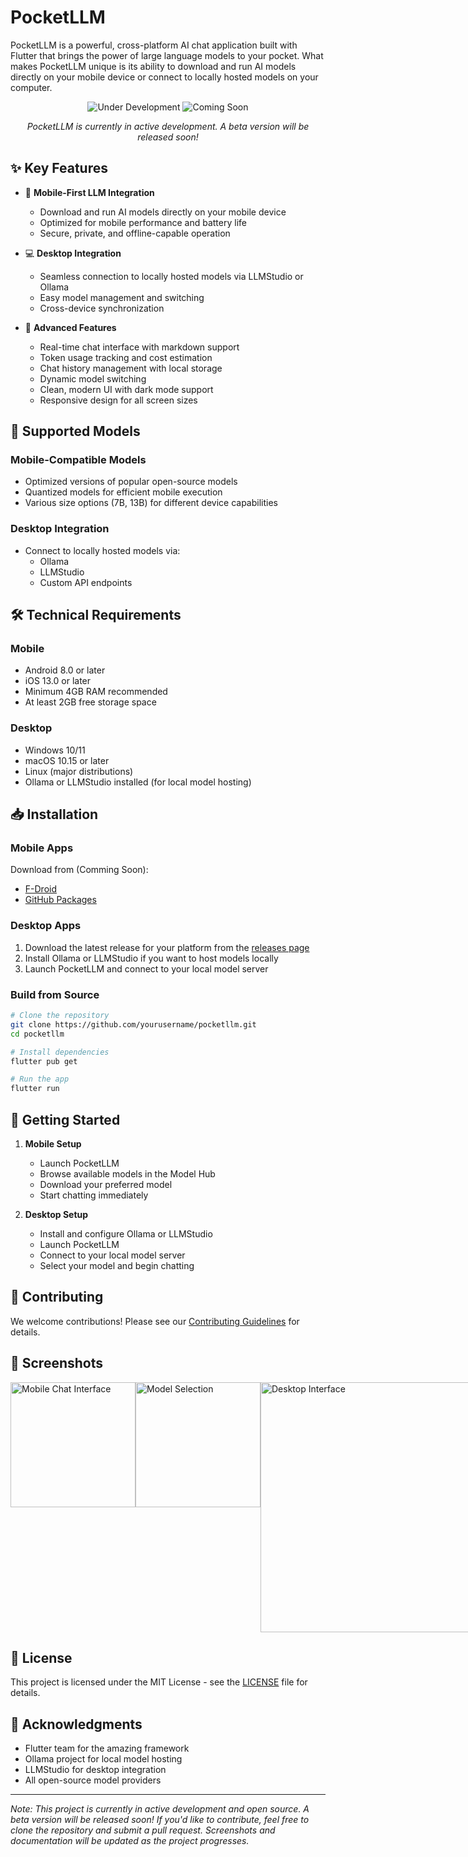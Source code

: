 # PocketLLM

PocketLLM is a powerful, cross-platform AI chat application built with Flutter that brings the power of large language models to your pocket. What makes PocketLLM unique is its ability to download and run AI models directly on your mobile device or connect to locally hosted models on your computer.
<div align="center">
  <img src="https://img.shields.io/badge/Status-Under_Development-orange?style=for-the-badge&logo=github" alt="Under Development">
  <img src="https://img.shields.io/badge/Release-Coming_Soon-blue?style=for-the-badge&logo=github" alt="Coming Soon">
</div>

<p align="center">
  <em>PocketLLM is currently in active development. A beta version will be released soon!</em>
</p>

## ✨ Key Features

- 📱 **Mobile-First LLM Integration**
  - Download and run AI models directly on your mobile device
  - Optimized for mobile performance and battery life
  - Secure, private, and offline-capable operation

- 💻 **Desktop Integration**
  - Seamless connection to locally hosted models via LLMStudio or Ollama
  - Easy model management and switching
  - Cross-device synchronization

- 🚀 **Advanced Features**
  - Real-time chat interface with markdown support
  - Token usage tracking and cost estimation
  - Chat history management with local storage
  - Dynamic model switching
  - Clean, modern UI with dark mode support
  - Responsive design for all screen sizes

## 🤖 Supported Models

### Mobile-Compatible Models
- Optimized versions of popular open-source models
- Quantized models for efficient mobile execution
- Various size options (7B, 13B) for different device capabilities

### Desktop Integration
- Connect to locally hosted models via:
  - Ollama
  - LLMStudio
  - Custom API endpoints

## 🛠️ Technical Requirements

### Mobile
- Android 8.0 or later
- iOS 13.0 or later
- Minimum 4GB RAM recommended
- At least 2GB free storage space

### Desktop
- Windows 10/11
- macOS 10.15 or later
- Linux (major distributions)
- Ollama or LLMStudio installed (for local model hosting)

## 📥 Installation

### Mobile Apps
Download from (Comming Soon):
- [F-Droid](link-to-fdroid)
- [GitHub Packages](link-to-github-packages)

### Desktop Apps
1. Download the latest release for your platform from the [releases page](link-to-releases)
2. Install Ollama or LLMStudio if you want to host models locally
3. Launch PocketLLM and connect to your local model server

### Build from Source
```bash
# Clone the repository
git clone https://github.com/yourusername/pocketllm.git
cd pocketllm

# Install dependencies
flutter pub get

# Run the app
flutter run
```

## 📱 Getting Started

1. **Mobile Setup**
   - Launch PocketLLM
   - Browse available models in the Model Hub
   - Download your preferred model
   - Start chatting immediately

2. **Desktop Setup**
   - Install and configure Ollama or LLMStudio
   - Launch PocketLLM
   - Connect to your local model server
   - Select your model and begin chatting

## 🤝 Contributing

We welcome contributions! Please see our [Contributing Guidelines](CONTRIBUTING.md) for details.

## 📸 Screenshots

<div style="display: flex; justify-content: space-between;">
    <img src="screenshots/mobile_chat.png" width="200" alt="Mobile Chat Interface">
    <img src="screenshots/model_selection.png" width="200" alt="Model Selection">
    <img src="screenshots/desktop_view.png" width="400" alt="Desktop Interface">
</div>

## 📄 License

This project is licensed under the MIT License - see the [LICENSE](LICENSE) file for details.

## 🙏 Acknowledgments

- Flutter team for the amazing framework
- Ollama project for local model hosting
- LLMStudio for desktop integration
- All open-source model providers

---
*Note: This project is currently in active development and open source. A beta version will be released soon! If you'd like to contribute, feel free to clone the repository and submit a pull request. Screenshots and documentation will be updated as the project progresses.*
